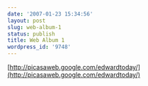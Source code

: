 ```yaml
---
date: '2007-01-23 15:34:56'
layout: post
slug: web-album-1
status: publish
title: Web Album 1
wordpress_id: '9748'
---
```


[http://picasaweb.google.com/edwardtoday/](http://picasaweb.google.com/edwardtoday/)
